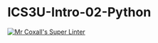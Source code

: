 # ICS3U-Intro-02-Python

[![Mr Coxall's Super Linter](https://github.com/<Tyler-Bell/ICS3U-Intro-02-Python>/workflows/Mr%20Coxall's%20Super%20Linter/badge.svg)](https://github.com/<Tyler-Bell/ICS3U-Intro-02-Python>/actions/)
